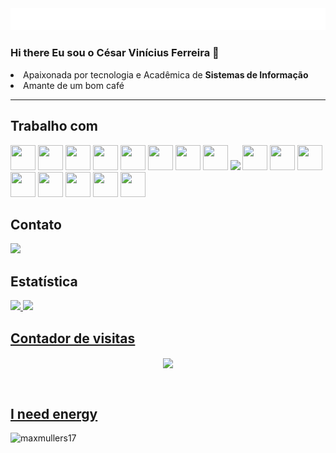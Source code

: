 <div align="center">
  <img src="header.svg">
</div>


### Hi there Eu sou o César Vinícius Ferreira 👋


  <li>Apaixonada por tecnologia e Acadêmica de <strong>Sistemas de Informação</strong></li>
  <li>Amante de um bom café 
</ul>
<hr>

## Trabalho com

<img src="https://cdn.jsdelivr.net/gh/devicons/devicon/icons/python/python-original.svg" width="40" height="40"/> <img src="https://cdn.jsdelivr.net/gh/devicons/devicon/icons/javascript/javascript-plain.svg" width="40" height="40"/> <img src="https://cdn.jsdelivr.net/gh/devicons/devicon/icons/dart/dart-original.svg" width="40" height="40"/>  <img src="https://cdn.jsdelivr.net/gh/devicons/devicon/icons/java/java-original.svg" width="40" height="40"/> <img src="https://cdn.jsdelivr.net/gh/devicons/devicon/icons/php/php-original.svg" width="40" height="40"/> <img src="https://cdn.jsdelivr.net/gh/devicons/devicon/icons/react/react-original.svg" width="40" height="40"/> <img src="https://cdn.jsdelivr.net/gh/devicons/devicon/icons/nodejs/nodejs-original.svg" width="40" height="40"/> <img src="https://cdn.jsdelivr.net/gh/devicons/devicon/icons/c/c-original.svg" width="40" height="40"/> <img src="https://cdn.jsdelivr.net/gh/devicons/devicon/icons/cplusplus/cplusplus-original.svg" height="40" height="40"/> <img src="https://cdn.jsdelivr.net/gh/devicons/devicon/icons/csharp/csharp-original.svg" width="40" height="40"/> 
<img src="https://cdn.jsdelivr.net/gh/devicons/devicon/icons/html5/html5-original.svg" width="40" height="40"/> <img src="https://cdn.jsdelivr.net/gh/devicons/devicon/icons/css3/css3-original.svg" width="40" height="40"/> <img src="https://cdn.jsdelivr.net/gh/devicons/devicon/icons/git/git-original.svg" width="40" height="40"/> 
<img src="https://cdn.jsdelivr.net/gh/devicons/devicon/icons/github/github-original.svg" width="40" height="40"/> <img src="https://cdn.jsdelivr.net/gh/devicons/devicon/icons/windows8/windows8-original.svg" width="40" height="40"/> <img src="https://cdn.jsdelivr.net/gh/devicons/devicon/icons/linux/linux-original.svg" width="40" height="40"/> <img src="https://cdn.jsdelivr.net/gh/devicons/devicon/icons/mysql/mysql-original.svg" width="40" height="40"/>
          
          
          
          
          
          
## Contato

<a href="https://www.linkedin.com/in/ana-júlia-de-lima-aguiar-leite-009a58209/" target="_blank"><img src="https://img.shields.io/badge/-LinkedIn-%230077B5?style=for-the-badge&logo=linkedin&logoColor=white" target="_blank"></a>   
</div>

## Estatística

<div>
<a href="https://github.com/cesarvinic">
<img height="180em" src="https://github-readme-stats.vercel.app/api/top-langs/?username=cesarvinic&layout=compact&langs_count=7&theme=algolia"/>
<img height="180em" src="https://github-readme-stats.vercel.app/api?username=cesarvinic&show_icons=true&theme=algolia&include_all_commits=true&count_private=true"/>
</div>

## Contador de visitas

<div align="center">
 <p align="center"><img align="center" src="https://profile-counter.glitch.me/{mmvonnseek}/count.svg" /></p> 
<br>
</div>

## I need energy

<p><a href="https://www.buymeacoffee.com/maxmullers17"> <img align="left" src="https://cdn.buymeacoffee.com/buttons/v2/default-yellow.png" height="50" width="210" alt="maxmullers17" /></a></p><br><br>


